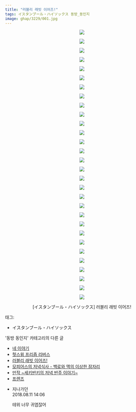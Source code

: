 ```yaml
---
title: "러블리 래빗 이어즈!"
tags: イスタンブール・ハイソックス 동방_동인지
image: ghap/3229/001.jpg
---
```

<div class="article">
<p style="text-align: center; clear: none; float: none;"><img src="{{ site.nasurl }}/ghap/3229/001.jpg"/></p>
<p style="text-align: center; clear: none; float: none;"><img src="{{ site.nasurl }}/ghap/3229/002.jpg"/></p>
<p style="text-align: center; clear: none; float: none;"><img src="{{ site.nasurl }}/ghap/3229/003.jpg"/></p>
<p style="text-align: center; clear: none; float: none;"><img src="{{ site.nasurl }}/ghap/3229/004.jpg"/></p>
<p style="text-align: center; clear: none; float: none;"><img src="{{ site.nasurl }}/ghap/3229/005.jpg"/></p>
<p style="text-align: center; clear: none; float: none;"><img src="{{ site.nasurl }}/ghap/3229/006.jpg"/></p>
<p style="text-align: center; clear: none; float: none;"><img src="{{ site.nasurl }}/ghap/3229/007.jpg"/></p>
<p style="text-align: center; clear: none; float: none;"><img src="{{ site.nasurl }}/ghap/3229/008.jpg"/></p>
<p style="text-align: center; clear: none; float: none;"><img src="{{ site.nasurl }}/ghap/3229/009.jpg"/></p>
<p style="text-align: center; clear: none; float: none;"><img src="{{ site.nasurl }}/ghap/3229/010.jpg"/></p>
<p style="text-align: center; clear: none; float: none;"><img src="{{ site.nasurl }}/ghap/3229/011.jpg"/></p>
<p style="text-align: center; clear: none; float: none;"><img src="{{ site.nasurl }}/ghap/3229/012.jpg"/></p>
<p style="text-align: center; clear: none; float: none;"><img src="{{ site.nasurl }}/ghap/3229/013.jpg"/></p>
<p style="text-align: center; clear: none; float: none;"><img src="{{ site.nasurl }}/ghap/3229/014.jpg"/></p>
<p style="text-align: center; clear: none; float: none;"><img src="{{ site.nasurl }}/ghap/3229/015.jpg"/></p>
<p style="text-align: center; clear: none; float: none;"><img src="{{ site.nasurl }}/ghap/3229/016.jpg"/></p>
<p style="text-align: center; clear: none; float: none;"><img src="{{ site.nasurl }}/ghap/3229/017.jpg"/></p>
<p style="text-align: center; clear: none; float: none;"><img src="{{ site.nasurl }}/ghap/3229/018.jpg"/></p>
<p style="text-align: center; clear: none; float: none;"><img src="{{ site.nasurl }}/ghap/3229/019.jpg"/></p>
<p style="text-align: center; clear: none; float: none;"><img src="{{ site.nasurl }}/ghap/3229/020.jpg"/></p>
<p style="text-align: center; clear: none; float: none;"><img src="{{ site.nasurl }}/ghap/3229/021.jpg"/></p>
<p style="text-align: center; clear: none; float: none;"><img src="{{ site.nasurl }}/ghap/3229/022.jpg"/></p>
<p style="text-align: center; clear: none; float: none;"><img src="{{ site.nasurl }}/ghap/3229/023.jpg"/></p>
<p style="text-align: center; clear: none; float: none;"><img src="{{ site.nasurl }}/ghap/3229/024.jpg"/></p>
<p style="text-align: center; clear: none; float: none;"><img src="{{ site.nasurl }}/ghap/3229/025.jpg"/></p>
<p style="text-align: center; clear: none; float: none;"><img src="{{ site.nasurl }}/ghap/3229/026.jpg"/></p>
<p style="text-align: center; clear: none; float: none;"><img src="{{ site.nasurl }}/ghap/3229/027.jpg"/></p>
<p style="text-align: center; clear: none; float: none;"><img src="{{ site.nasurl }}/ghap/3229/028.jpg"/></p>
<p style="text-align: center; clear: none; float: none;"><img src="{{ site.nasurl }}/ghap/3229/029.jpg"/></p>
<p style="text-align: center; clear: none; float: none;"><img src="{{ site.nasurl }}/ghap/3229/030.jpg"/></p>
<p style="text-align: center; clear: none; float: none;">[イスタンブール・ハイソックス] 러블리 래빗 이어즈!</p>
</div><div class="tagTrail">
<p>태그: </p>
<ul>
<li>イスタンブール・ハイソックス</li>
</ul>
</div><div class="another">
<p>'동방 동인지' 카테고리의 다른 글</p>
<ul>
<li><a href="/2017-05-10-ghap_3231">네 이야기</a></li>
<li><a href="/2017-05-10-ghap_3230">헛스윙 프리즘 리버스</a></li>
<li><a href="/2017-05-10-ghap_3229">러블리 래빗 이어즈!</a></li>
<li><a href="/2017-05-10-ghap_3228">모피어스의 저녁식사 - 백로와 맥의 이상한 잠자리</a></li>
<li><a href="/2017-05-10-ghap_3227">만작 ~세키반키의 저녁 반주 이야기~</a></li>
<li><a href="/2017-05-10-ghap_3226">프렌즈</a></li>
</ul>
</div><div class="cb_module cb_fluid">
<div class="cb_wrt cb_profile">
<div class="comment">
<ul>
<li class="cb_thumb_off" id="comment15305971">
<div class="cb_comment_area">
<div class="cb_info_area">
<div class="cb_section">
<span class="cb_nick_name">지나가던</span>
</div>
<div class="cb_section">
<span class="cb_date">2018.08.11 14:06 </span>
</div>
</div>
<div class="cb_dsc_comment">
<p class="cb_dsc">
											테위 너무 귀엽잖어
										</p>
</div>
</div></li>
</ul>
</div>
</div><!-- commentList close -->
</div>